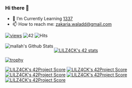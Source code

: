 ### Hi there 👋

- 🌱 I’m Currently Learning <a href="https://1337.ma/en">1337</a>
- 📫 How to reach me: zakaria.waladd@gmail.com

[![views](https://komarev.com/ghpvc/?username=LILZ4CK&label=Profile%20views&color=fe75a9&style=flat)](https://github.com/LILZ4CK/)
![42](https://badgen.net/badge/Born2Code/zwalad/green?cache=86400&icon=https://meta.intra.42.fr/assets/42_logo-7dfc9110a5319a308863b96bda33cea995046d1731cebb735e41b16255106c12.svg) 
![Hits](https://hits.seeyoufarm.com/api/count/incr/badge.svg?url=https%3A%2F%2Fgithub.com%2Fzwalad)
<br />
<br />
<img align="left" alt="mallah's Github Stats" src="https://github-readme-stats.vercel.app/api?username=LILZ4CK&show_icons=true&hide_border=true" />


[![LILZ4CK's 42 stats](https://badge42.herokuapp.com/api/stats/zwalad?privacyEmail=true)](https://github.com/JaeSeoKim/badge42)

[![trophy](https://github-profile-trophy.vercel.app/?username=LiLZ4CK&theme=onedark)](https://github.com/ryo-ma/github-profile-trophy)


[![LILZ4CK's 42Project Score](https://badge42.herokuapp.com/api/project/zwalad/get_next_line)](https://github.com/JaeSeoKim/badge42)
[![LILZ4CK's 42Project Score](https://badge42.herokuapp.com/api/project/zwalad/Libft)](https://github.com/JaeSeoKim/badge42)
[![LILZ4CK's 42Project Score](https://badge42.herokuapp.com/api/project/zwalad/so_long)](https://github.com/JaeSeoKim/badge42)
[![LILZ4CK's 42Project Score](https://badge42.herokuapp.com/api/project/zwalad/ft_printf)](https://github.com/JaeSeoKim/badge42)
[![LILZ4CK's 42Project Score](https://badge42.herokuapp.com/api/project/zwalad/pipex)](https://github.com/JaeSeoKim/badge42)
